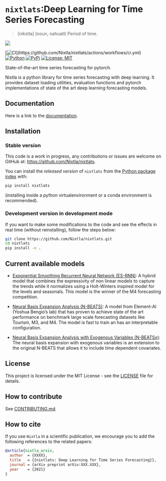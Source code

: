 # `nixtlats`:Deep Learning for Time Series Forecasting
> [nikstla] (noun, nahuatl) Period of time.


<img src="https://raw.githubusercontent.com/Nixtla/nixtlats/master/nbs/indx_imgs/nixtla_logo.png">

[![CI](https://github.com/Nixtla/nixtlats/actions/workflows/ci.yml/badge.svg?)](https://github.com/Nixtla/nixtlats/actions/workflows/ci.yml)
[![Python](https://img.shields.io/pypi/pyversions/nixtlats)](https://pypi.org/project/nixtlats/)
[![PyPi](https://img.shields.io/pypi/v/nixtlats?color=blue)](https://pypi.org/project/nixtlats/)
[![License: MIT](https://img.shields.io/badge/License-MIT-green.svg)](https://github.com/Nixtla/nixtlats/blob/master/LICENSE)

State-of-the-art time series forecasting for pytorch.

Nixtla is a python library for time series forecasting with deep learning. 
It provides dataset loading utilities, evaluation functions and pytorch implementations of state of the art deep learning forecasting models.


## Documentation
Here is a link to the [documentation](https://nixtla.github.io/nixtlats/).


## Installation

### Stable version

This code is a work in progress, any contributions or issues are welcome on
GitHub at: https://github.com/Nixtla/nixtlats.

You can install the *released version* of `nixtlats` from the [Python package index](https://pypi.org) with:

```python
pip install nixtlats
```

(installing inside a python virtualenvironment or a conda environment is recommended).

### Development version in development mode

If you want to make some modifications to the code and see the effects in real time (without reinstalling), follow the steps below:

```bash
git clone https://github.com/Nixtla/nixtlats.git
cd nixtlats
pip install -e .
```


## Current available models

* [Exponential Smoothing Recurrent Neural Network (ES-RNN)](https://www.sciencedirect.com/science/article/pii/S0169207019301153): A hybrid model that combines the expressivity of non linear models to capture the trends while it normalizes using a Holt-Winters inspired model for the levels and seasonals.  This model is the winner of the M4 forecasting competition.

* [Neural Basis Expansion Analysis (N-BEATS)](https://arxiv.org/abs/1905.10437): A model from Element-AI (Yoshua Bengio’s lab) that has proven to achieve state of the art performance on benchmark large scale forecasting datasets like Tourism, M3, and M4. The model is fast to train an has an interpretable configuration.

* [Neural Basis Expansion Analysis with Exogenous Variables (N-BEATSx)](https://arxiv.org/abs/2104.05522): The neural basis expansion with exogenous variables is an extension to the original N-BEATS that allows it to include time dependent covariates.


## License
This project is licensed under the MIT License - see the [LICENSE](https://github.com/Nixtla/nixtlats/blob/master/LICENSE) file for details.

## How to contribute

See [CONTRIBUTING.md](https://github.com/Nixtla/nixtlats/blob/master/CONTRIBUTING.md).

## How to cite

If you use `Nixtla` in a scientific publication, we encourage you to add
the following references to the related papers:


```bibtex
@article{nixtla_arxiv,
  author  = {XXXX},
  title   = {{nixtlats: Deep Learning for Time Series Forecasting}},
  journal = {arXiv preprint arXiv:XXX.XXX},
  year    = {2021}
}
```


<!---

## Citing

```bibtex
@article{,
    author = {},
    title = {{}},
    journal = {},
    year = {}
}
```
-->

